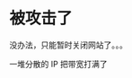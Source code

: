 # 被攻击了


<ImgView title="DDos攻击" url="https://9.z.wiki/autoupload/20240611/P5Kx/1164X2228/image.png" />


没办法，只能暂时关闭网站了。。。


一堆分散的 IP 把带宽打满了

<ImgView title="DDos攻击" url="https://1.z.wiki/autoupload/20240611/n3NX/1966X3296/image.png" />




